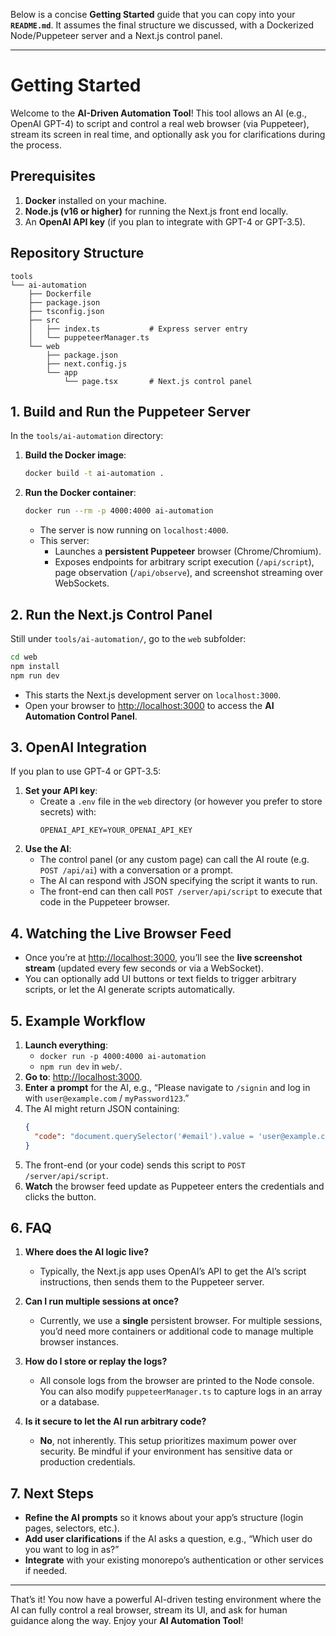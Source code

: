 Below is a concise **Getting Started** guide that you can copy into your **`README.md`**. It assumes the final structure we discussed, with a Dockerized Node/Puppeteer server and a Next.js control panel.

---

# Getting Started

Welcome to the **AI-Driven Automation Tool**! This tool allows an AI (e.g., OpenAI GPT-4) to script and control a real web browser (via Puppeteer), stream its screen in real time, and optionally ask you for clarifications during the process.

## Prerequisites

1. **Docker** installed on your machine.  
2. **Node.js (v16 or higher)** for running the Next.js front end locally.  
3. An **OpenAI API key** (if you plan to integrate with GPT-4 or GPT-3.5).  

## Repository Structure

```
tools
└── ai-automation
    ├── Dockerfile
    ├── package.json
    ├── tsconfig.json
    ├── src
    │   ├── index.ts           # Express server entry
    │   └── puppeteerManager.ts
    └── web
        ├── package.json
        ├── next.config.js
        └── app
            └── page.tsx       # Next.js control panel
```

## 1. Build and Run the Puppeteer Server

In the `tools/ai-automation` directory:

1. **Build the Docker image**:
   ```bash
   docker build -t ai-automation .
   ```

2. **Run the Docker container**:
   ```bash
   docker run --rm -p 4000:4000 ai-automation
   ```
   
   - The server is now running on `localhost:4000`.  
   - This server:
     - Launches a **persistent Puppeteer** browser (Chrome/Chromium).  
     - Exposes endpoints for arbitrary script execution (`/api/script`), page observation (`/api/observe`), and screenshot streaming over WebSockets.

## 2. Run the Next.js Control Panel

Still under `tools/ai-automation/`, go to the `web` subfolder:

```bash
cd web
npm install
npm run dev
```

- This starts the Next.js development server on `localhost:3000`.  
- Open your browser to [http://localhost:3000](http://localhost:3000) to access the **AI Automation Control Panel**.

## 3. OpenAI Integration

If you plan to use GPT-4 or GPT-3.5:

1. **Set your API key**:  
   - Create a `.env` file in the `web` directory (or however you prefer to store secrets) with:
     ```
     OPENAI_API_KEY=YOUR_OPENAI_API_KEY
     ```
2. **Use the AI**:  
   - The control panel (or any custom page) can call the AI route (e.g. `POST /api/ai`) with a conversation or a prompt.  
   - The AI can respond with JSON specifying the script it wants to run.  
   - The front-end can then call `POST /server/api/script` to execute that code in the Puppeteer browser.

## 4. Watching the Live Browser Feed

- Once you’re at [http://localhost:3000](http://localhost:3000), you’ll see the **live screenshot stream** (updated every few seconds or via a WebSocket).
- You can optionally add UI buttons or text fields to trigger arbitrary scripts, or let the AI generate scripts automatically.

## 5. Example Workflow

1. **Launch everything**:
   - `docker run -p 4000:4000 ai-automation`  
   - `npm run dev` in `web/`.
2. **Go to**: [http://localhost:3000](http://localhost:3000).  
3. **Enter a prompt** for the AI, e.g., “Please navigate to `/signin` and log in with `user@example.com` / `myPassword123`.”  
4. The AI might return JSON containing:
   ```json
   {
     "code": "document.querySelector('#email').value = 'user@example.com'; document.querySelector('#password').value = 'myPassword123'; document.querySelector('#signin-button').click();"
   }
   ```
5. The front-end (or your code) sends this script to `POST /server/api/script`.  
6. **Watch** the browser feed update as Puppeteer enters the credentials and clicks the button.

## 6. FAQ

1. **Where does the AI logic live?**  
   - Typically, the Next.js app uses OpenAI’s API to get the AI’s script instructions, then sends them to the Puppeteer server.

2. **Can I run multiple sessions at once?**  
   - Currently, we use a **single** persistent browser. For multiple sessions, you’d need more containers or additional code to manage multiple browser instances.

3. **How do I store or replay the logs?**  
   - All console logs from the browser are printed to the Node console. You can also modify `puppeteerManager.ts` to capture logs in an array or a database.

4. **Is it secure to let the AI run arbitrary code?**  
   - **No**, not inherently. This setup prioritizes maximum power over security. Be mindful if your environment has sensitive data or production credentials.

## 7. Next Steps

- **Refine the AI prompts** so it knows about your app’s structure (login pages, selectors, etc.).  
- **Add user clarifications** if the AI asks a question, e.g., “Which user do you want to log in as?”  
- **Integrate** with your existing monorepo’s authentication or other services if needed.

---

That’s it! You now have a powerful AI-driven testing environment where the AI can fully control a real browser, stream its UI, and ask for human guidance along the way. Enjoy your **AI Automation Tool**!